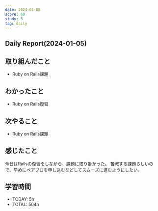 ```yaml
---
date: 2024-01-08
score: 60
study: 5
tag: daily
---
```


## Daily Report(2024-01-05)
## 取り組んだこと
- Ruby on Rails課題
## わかったこと
- Ruby on Rails復習
## 次やること
- Ruby on Rails課題
## 感じたこと
今日はRailsの復習をしながら、課題に取り掛かった。
苦戦する課題らしいので、早めにペアプロを申し込むなどしてスムーズに進むようにしたい。
## 学習時間
- TODAY: 5h
- TOTAL: 504h